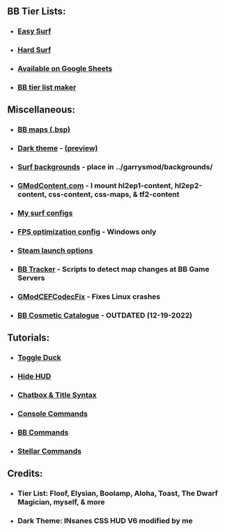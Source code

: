 ## BB Tier Lists:
- ### [Easy Surf](https://sod-ers.github.io/GMod-Resources/PDF/Easy-Surf-Tier-List.pdf)
- ### [Hard Surf](https://sod-ers.github.io/GMod-Resources/PDF/Hard-Surf-Tier-List.pdf)
- ### [Available on Google Sheets](https://drive.google.com/file/d/1tmvFmxGDCZ9fppvFutYpdc-mJwU7Ul3_/view?usp=sharing)
- ### [BB tier list maker](https://tiermaker.com/create/easy-surf-maps-17474064-3)
## Miscellaneous:
- ### [BB maps (.bsp)](https://drive.google.com/drive/folders/1YmX4WmWzpnxPBlwhT1N2Yj8wBGX1MLf5?usp=sharing)
- ### [Dark theme](https://github.com/Sod-ers/GMod-Resources/releases) - [(preview)](https://sod-ers.github.io/GMod-Resources/Dark-Theme/dark-theme-preview.png)
- ### [Surf backgrounds](https://drive.google.com/drive/folders/1-xucNF6qe4gJGGJodlN9l7CLn6LIHHK5?usp=sharing) - place in ../garrysmod/backgrounds/
- ### [GModContent.com](https://gmodcontent.com/) - I mount hl2ep1-content, hl2ep2-content, css-content, css-maps, & tf2-content
- ### [My surf configs](https://github.com/Sod-ers/GMod-Resources/tree/main/CFG)
- ### [FPS optimization config](https://github.com/Sod-ers/GMod-Resources/blob/main/CFG/betterfps-WINDOWS-ONLY.cfg) - Windows only
- ### [Steam launch options](https://github.com/Sod-ers/GMod-Resources/tree/main/Steam-Launch-Options)
- ### [BB Tracker](https://github.com/Sod-ers/BB-Tracker) - Scripts to detect map changes at BB Game Servers
- ### [GModCEFCodecFix](https://github.com/solsticegamestudios/GModCEFCodecFix) - Fixes Linux crashes
- ### [BB Cosmetic Catalogue](https://drive.google.com/file/d/1Wf3UQVVo6iEwZ1IXttvFPny1y1eduaLL/view?usp=share_link) - OUTDATED (12-19-2022)
## Tutorials:
- ### [Toggle Duck](https://github.com/Sod-ers/GMod-Resources/blob/main/Commands/Toggle%20Duck.md)
- ### [Hide HUD](https://github.com/Sod-ers/GMod-Resources/blob/main/Commands/Hide%20HUD.md)
- ### [Chatbox & Title Syntax](https://github.com/Sod-ers/GMod-Resources/blob/main/Commands/Chatbox%20%26%20Title%20Syntax.md)
- ### [Console Commands](https://github.com/Sod-ers/GMod-Resources/blob/main/Commands/Console%20Commands.md)
- ### [BB Commands](https://github.com/Sod-ers/GMod-Resources/blob/main/Commands/BB%20Commands.md)
- ### [Stellar Commands](https://github.com/Sod-ers/GMod-Resources/blob/main/Commands/Stellar%20Commands.md)
## Credits:
- ### Tier List: Floof, Elysian, Boolamp, Aloha, Toast, The Dwarf Magician, myself, & more
- ### Dark Theme: INsanes CSS HUD V6 modified by me